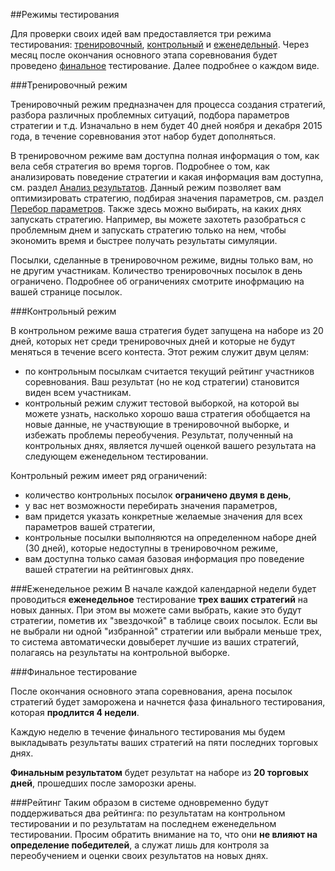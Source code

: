 ##Режимы тестирования

Для проверки своих идей вам предоставляется три режима тестирования: [тренировочный](#training_mode), [контрольный](#control_mode) и [еженедельный](#weekly_mode). Через месяц после окончания основного этапа соревнования будет проведено [финальное](#final_mode) тестирование. Далее подробнее о каждом виде.

<a name="training_mode"></a>
###Тренировочный режим

Тренировочный режим предназначен для процесса создания стратегий, разбора различных проблемных ситуаций, подбора параметров стратегии и т.д.
Изначально в нем будет 40 дней ноября и декабря 2015 года, в течение соревнования этот набор будет дополняться.

В тренировочном режиме вам доступна полная информация о том, как вела себя стратегия во время торгов. Подробнее о том, как анализировать поведение стратегии и какая информация вам доступна, см. раздел [Анализ результатов](analysis/README.md). Данный режим позволяет вам оптимизировать стратегию, подбирая значения параметров, см. раздел [Перебор параметров](params.md).  Также здесь можно выбирать, на каких днях запускать стратегию. Например, вы можете захотеть разобраться с проблемным днем и запускать стратегию только на нем, чтобы экономить время и быстрее получать результаты симуляции.

Посылки, сделанные в тренировочном режиме, видны только вам, но не другим участникам. Количество тренировочных посылок в день ограничено. Подробнее об ограничениях смотрите инофрмацию на вашей странице посылок.

<a name="control_mode"></a>
###Контрольный режим

В контрольном режиме ваша стратегия будет запущена на наборе из 20 дней, которых нет среди тренировочных дней и которые не будут меняться в течение всего контеста. Этот режим служит двум целям:
- по контрольным посылкам считается текущий рейтинг участников соревнования. Ваш результат (но не код стратегии) становится виден всем участникам.
- контрольный режим служит тестовой выборкой, на которой вы можете узнать, насколько хорошо ваша стратегия обобщается на новые данные, не участвующие в тренировочной выборке, и избежать проблемы переобучения.  Результат, полученный на контрольных днях, является лучшей оценкой вашего результата на следующем еженедельном тестировании.

Контрольный режим имеет ряд ограничений: 
- количество контрольных посылок **ограничено двумя в день**,
- у вас нет возможности перебирать значения параметров,
- вам придется указать конкретные желаемые значения для всех параметров вашей стратегии,
- контрольные посылки выполняются на определенном наборе дней (30 дней), которые недоступны в тренировочном режиме,
- вам доступна только самая базовая информация про поведение вашей стратегии на рейтинговых днях.

<a name="weekly_mode"></a>
###Еженедельное режим
В начале каждой календарной недели будет проводиться **еженедельное** тестирование **трех ваших стратегий** на новых данных. При этом вы можете сами выбрать, какие это будут стратегии, пометив их "звездочкой" в таблице своих посылок. Если вы не выбрали ни одной "избранной" стратегии или выбрали меньше трех, то система автоматически довыберет лучшие из ваших стратегий, полагаясь на результаты на контрольной выборке.

<a name="final_mode"></a>
###Финальное тестирование

После окончания основного этапа соревнования, арена посылок стратегий будет заморожена и начнется фаза финального тестирования, которая **продлится 4 недели**. 

Каждую неделю в течение финального тестирования мы будем выкладывать результаты ваших стратегий на пяти последних торговых днях.

**Финальным результатом** будет результат на наборе из **20 торговых дней**, прошедших после заморозки арены. 

<a name="ratings"></a>
###Рейтинг
Таким образом в системе одновременно будут поддерживаться два рейтинга: по результатам на контрольном тестировании и по результатам на последнем еженедельном тестировании. Просим обратить внимание на то, что они **не влияют на определение победителей**, а служат лишь для контроля за переобучением и оценки своих результатов на новых днях.

